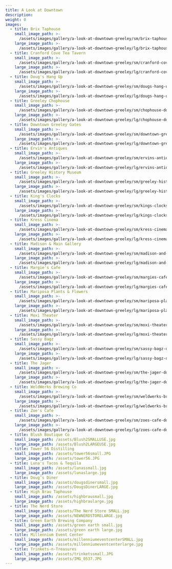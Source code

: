 ```yaml
---
title: A Look at Downtown
description:
weight: 0
images:
  - title: Brix Taphouse
    small_image_path: >-
      /assets/images/gallery/a-look-at-downtown-greeley/sm/brix-taphouse-downtown-greeley.jpg
    large_image_path: >-
      /assets/images/gallery/a-look-at-downtown-greeley/lg/brix-taphouse-downtown-greeley.jpg
  - title: Cranford Cove Tea Tavern
    small_image_path: >-
      /assets/images/gallery/a-look-at-downtown-greeley/sm/cranford-cove-tea-tavern-downtown-greeley.jpg
    large_image_path: >-
      /assets/images/gallery/a-look-at-downtown-greeley/lg/cranford-cove-tea-tavern-downtown-greeley.jpg
  - title: Doug's Hang Up
    small_image_path: >-
      /assets/images/gallery/a-look-at-downtown-greeley/sm/dougs-hang-up-downtown-greeley.jpg
    large_image_path: >-
      /assets/images/gallery/a-look-at-downtown-greeley/lg/dougs-hang-up-downtown-greeley.jpg
  - title: Greeley Chophouse
    small_image_path: >-
      /assets/images/gallery/a-look-at-downtown-greeley/sm/chophouse-downtown-greeley.jpg
    large_image_path: >-
      /assets/images/gallery/a-look-at-downtown-greeley/lg/chophouse-downtown-greeley.jpg
  - title: Downtown Greeley Gates
    small_image_path: >-
      /assets/images/gallery/a-look-at-downtown-greeley/sm/downtown-greeley-gate.jpg
    large_image_path: >-
      /assets/images/gallery/a-look-at-downtown-greeley/lg/downtown-greeley-gate.jpg
  - title: Ervin's Antiques
    small_image_path: >-
      /assets/images/gallery/a-look-at-downtown-greeley/sm/ervins-antiques-downtown-greeley.jpg
    large_image_path: >-
      /assets/images/gallery/a-look-at-downtown-greeley/lg/ervins-antiques-downtown-greeley.jpg
  - title: Greeley History Museum
    small_image_path: >-
      /assets/images/gallery/a-look-at-downtown-greeley/sm/greeley-history-museum-downtown-greeley.jpg
    large_image_path: >-
      /assets/images/gallery/a-look-at-downtown-greeley/lg/greeley-history-museum-downtown-greeley.jpg
  - title: King's Clocks
    small_image_path: >-
      /assets/images/gallery/a-look-at-downtown-greeley/sm/kings-clocks-downtown-greeley.jpg
    large_image_path: >-
      /assets/images/gallery/a-look-at-downtown-greeley/lg/kings-clocks-downtown-greeley.jpg
  - title: Kress Cinema
    small_image_path: >-
      /assets/images/gallery/a-look-at-downtown-greeley/sm/kress-cinema-downtown-greeley.jpg
    large_image_path: >-
      /assets/images/gallery/a-look-at-downtown-greeley/lg/kress-cinema-downtown-greeley.jpg
  - title: Madison & Main Gallery
    small_image_path: >-
      /assets/images/gallery/a-look-at-downtown-greeley/sm/madison-and-main-downtown-greeley.jpg
    large_image_path: >-
      /assets/images/gallery/a-look-at-downtown-greeley/lg/madison-and-main-downtown-greeley.jpg
  - title: Margie's Cafe
    small_image_path: >-
      /assets/images/gallery/a-look-at-downtown-greeley/sm/margies-cafe-downtown-greeley.jpg
    large_image_path: >-
      /assets/images/gallery/a-look-at-downtown-greeley/lg/margies-cafe-downtown-greeley.jpg
  - title: Mariposa Plants & Flowers
    small_image_path: >-
      /assets/images/gallery/a-look-at-downtown-greeley/sm/mariposa-plants-and-flowers-downtown-greeley.jpg
    large_image_path: >-
      /assets/images/gallery/a-look-at-downtown-greeley/lg/mariposa-plants-and-flowers-downtown-greeley.jpg
  - title: Moxi Theater
    small_image_path: >-
      /assets/images/gallery/a-look-at-downtown-greeley/sm/moxi-theater-downtown-greeley.jpg
    large_image_path: >-
      /assets/images/gallery/a-look-at-downtown-greeley/lg/moxi-theater-downtown-greeley.jpg
  - title: Sassy Bagz
    small_image_path: >-
      /assets/images/gallery/a-look-at-downtown-greeley/sm/sassy-bagz-downtown-greeley.jpg
    large_image_path: >-
      /assets/images/gallery/a-look-at-downtown-greeley/lg/sassy-bagz-downtown-greeley.jpg
  - title: The Jager
    small_image_path: >-
      /assets/images/gallery/a-look-at-downtown-greeley/sm/the-jager-downtown-greeley.jpg
    large_image_path: >-
      /assets/images/gallery/a-look-at-downtown-greeley/lg/the-jager-downtown-greeley.jpg
  - title: WeldWerks Brewing Co
    small_image_path: >-
      /assets/images/gallery/a-look-at-downtown-greeley/sm/weldwerks-brewing-downtown-greeley.jpg
    large_image_path: >-
      /assets/images/gallery/a-look-at-downtown-greeley/lg/weldwerks-brewing-downtown-greeley.jpg
  - title: Zoe's Cafe
    small_image_path: >-
      /assets/images/gallery/a-look-at-downtown-greeley/sm/zoes-cafe-downtown-greeley.jpg
    large_image_path: >-
      /assets/images/gallery/a-look-at-downtown-greeley/lg/zoes-cafe-downtown-greeley.jpg
  - title: Blush Boutique Co
    small_image_path: /assets/Blush2SMALLUSE.jpg
    large_image_path: /assets/Blush2LARGEUSE.jpg
  - title: Tower 56 Distilling
    small_image_path: /assets/tower56small.JPG
    large_image_path: /assets/tower56.JPG
  - title: Luna's Tacos & Tequila
    small_image_path: /assets/lunassmall.jpg
    large_image_path: /assets/lunaslarge.jpg
  - title: Doug’s Diner
    small_image_path: /assets/dougsdinersmall.jpg
    large_image_path: /assets/DougsDinerLARGE.jpg
  - title: High Brau Taphouse
    small_image_path: /assets/highbrausmall.jpg
    large_image_path: /assets/highbraularge.jpg
  - title: The Nerd Store
    small_image_path: /assets/The Nerd Store SMALL.jpg
    large_image_path: /assets/NEWNERDSTORELARGE.jpg
  - title: Green Earth Brewing Company
    small_image_path: /assets/green earth small.jpg
    large_image_path: /assets/green earth large.jpg
  - title: Millennium Event Center
    small_image_path: /assets/millenniumeventcenterSMALL.jpg
    large_image_path: /assets/millenniumeventcenterlarge.jpg
  - title: Trinkets-n-Treasures
    small_image_path: /assets/trinketssmall.JPG
    large_image_path: /assets/IMG_0537.JPG
---
```


